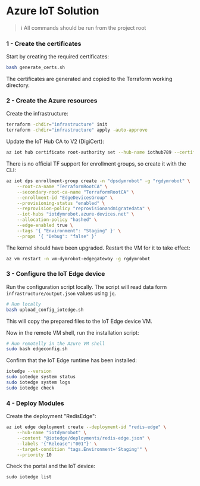 # Azure IoT Solution

> ℹ️ All commands should be run from the project root

### 1 - Create the certificates

Start by creating the required certificates:

```sh
bash generate_certs.sh
```

The certificates are generated and copied to the Terraform working directory.

### 2 - Create the Azure resources

Create the infrastructure:

```sh
terraform -chdir="infrastructure" init
terraform -chdir="infrastructure" apply -auto-approve
```

Update the IoT Hub CA to V2 (DigiCert):

```sh
az iot hub certificate root-authority set --hub-name iothub789 --certificate-authority v2
```

There is no official TF support for enrollment groups, so create it with the CLI:

```sh
az iot dps enrollment-group create -n "dpsdymrobot" -g "rgdymrobot" \
    --root-ca-name "TerraformRootCA" \
    --secondary-root-ca-name "TerraformRootCA" \
    --enrollment-id "EdgeDevicesGroup" \
    --provisioning-status "enabled" \
    --reprovision-policy "reprovisionandmigratedata" \
    --iot-hubs "iotdymrobot.azure-devices.net" \
    --allocation-policy "hashed" \
    --edge-enabled true \
    --tags '{ "Environment": "Staging" }' \
    --props '{ "Debug": "false" }'
```

The kernel should have been upgraded. Restart the VM for it to take effect:

```sh
az vm restart -n vm-dymrobot-edgegateway -g rgdymrobot
```

### 3 - Configure the IoT Edge device

Run the configuration script locally. The script will read data form `infrastructure/output.json` values using `jq`.

```sh
# Run locally
bash upload_config_iotedge.sh
```

This will copy the prepared files to the IoT Edge device VM.

Now in the remote VM shell, run the installation script:

```sh
# Run remotelly in the Azure VM shell
sudo bash edgeconfig.sh
```

Confirm that the IoT Edge runtime has been installed:

```sh
iotedge --version
sudo iotedge system status
sudo iotedge system logs
sudo iotedge check
```

### 4 - Deploy Modules

Create the deployment "RedisEdge":

```sh
az iot edge deployment create --deployment-id "redis-edge" \
    --hub-name "iotdymrobot" \
    --content "@iotedge/deployments/redis-edge.json" \
    --labels '{"Release":"001"}' \
    --target-condition "tags.Environment='Staging'" \
    --priority 10
```

Check the portal and the IoT device:

```
sudo iotedge list
```
